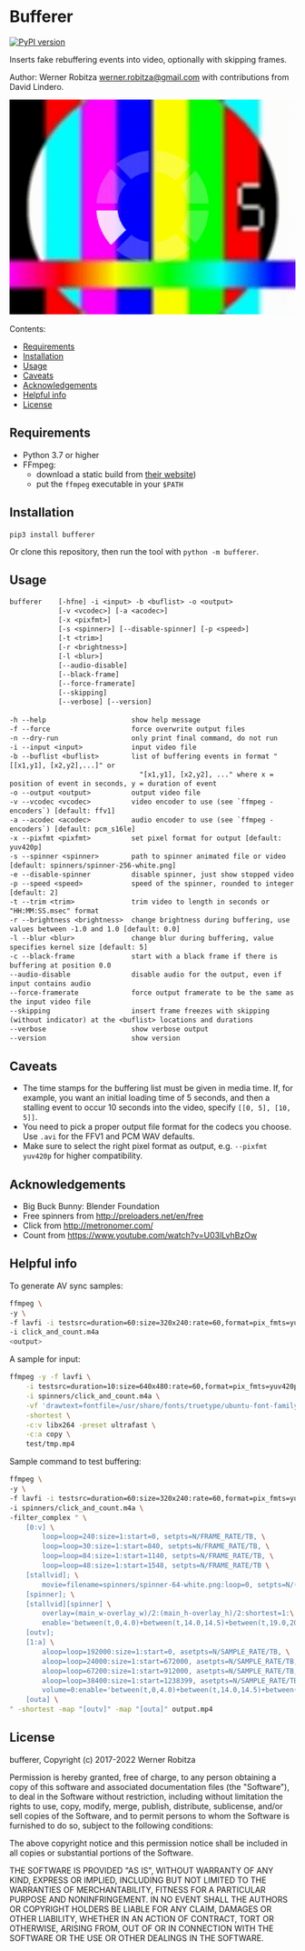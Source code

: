 # Bufferer

[![PyPI version](https://img.shields.io/pypi/v/bufferer.svg)](https://pypi.org/project/bufferer)

Inserts fake rebuffering events into video, optionally with skipping frames.

Author: Werner Robitza <werner.robitza@gmail.com> with contributions from David Lindero.

![](preview.gif)

Contents:

- [Requirements](#requirements)
- [Installation](#installation)
- [Usage](#usage)
- [Caveats](#caveats)
- [Acknowledgements](#acknowledgements)
- [Helpful info](#helpful-info)
- [License](#license)

## Requirements

- Python 3.7 or higher
- FFmpeg:
    - download a static build from [their website](http://ffmpeg.org/download.html))
    - put the `ffmpeg` executable in your `$PATH`

## Installation

    pip3 install bufferer

Or clone this repository, then run the tool with `python -m bufferer`.

## Usage

```
bufferer    [-hfne] -i <input> -b <buflist> -o <output>
            [-v <vcodec>] [-a <acodec>]
            [-x <pixfmt>]
            [-s <spinner>] [--disable-spinner] [-p <speed>]
            [-t <trim>]
            [-r <brightness>]
            [-l <blur>]
            [--audio-disable]
            [--black-frame]
            [--force-framerate]
            [--skipping]
            [--verbose] [--version]

-h --help                     show help message
-f --force                    force overwrite output files
-n --dry-run                  only print final command, do not run
-i --input <input>            input video file
-b --buflist <buflist>        list of buffering events in format "[[x1,y1], [x2,y2],...]" or
                                "[x1,y1], [x2,y2], ..." where x = position of event in seconds, y = duration of event
-o --output <output>          output video file
-v --vcodec <vcodec>          video encoder to use (see `ffmpeg -encoders`) [default: ffv1]
-a --acodec <acodec>          audio encoder to use (see `ffmpeg -encoders`) [default: pcm_s16le]
-x --pixfmt <pixfmt>          set pixel format for output [default: yuv420p]
-s --spinner <spinner>        path to spinner animated file or video [default: spinners/spinner-256-white.png]
-e --disable-spinner          disable spinner, just show stopped video
-p --speed <speed>            speed of the spinner, rounded to integer [default: 2]
-t --trim <trim>              trim video to length in seconds or "HH:MM:SS.msec" format
-r --brightness <brightness>  change brightness during buffering, use values between -1.0 and 1.0 [default: 0.0]
-l --blur <blur>              change blur during buffering, value specifies kernel size [default: 5]
-c --black-frame              start with a black frame if there is buffering at position 0.0
--audio-disable               disable audio for the output, even if input contains audio
--force-framerate             force output framerate to be the same as the input video file
--skipping                    insert frame freezes with skipping (without indicator) at the <buflist> locations and durations
--verbose                     show verbose output
--version                     show version
```

## Caveats

- The time stamps for the buffering list must be given in media time. If, for example, you want an initial loading time of 5 seconds, and then a stalling event to occur 10 seconds into the video, specify `[[0, 5], [10, 5]]`.
- You need to pick a proper output file format for the codecs you choose. Use `.avi` for the FFV1 and PCM WAV defaults.
- Make sure to select the right pixel format as output, e.g. `--pixfmt yuv420p` for higher compatibility.

## Acknowledgements

- Big Buck Bunny: Blender Foundation
- Free spinners from http://preloaders.net/en/free
- Click from http://metronomer.com/
- Count from https://www.youtube.com/watch?v=U03lLvhBzOw

## Helpful info

To generate AV sync samples:

```bash
ffmpeg \
-y \
-f lavfi -i testsrc=duration=60:size=320x240:rate=60,format=pix_fmts=yuv420p \
-i click_and_count.m4a
<output>
```

A sample for input:

```bash
ffmpeg -y -f lavfi \
    -i testsrc=duration=10:size=640x480:rate=60,format=pix_fmts=yuv420p \
    -i spinners/click_and_count.m4a \
    -vf 'drawtext=fontfile=/usr/share/fonts/truetype/ubuntu-font-family/UbuntuMono-R.ttf:text=%{n}:fontsize=72:r=60:x=(w-tw)/2: y=h-(2*lh): fontcolor=white: box=1: boxcolor=0x00000099' \
    -shortest \
    -c:v libx264 -preset ultrafast \
    -c:a copy \
    test/tmp.mp4
```

Sample command to test buffering:

```bash
ffmpeg \
-y \
-f lavfi -i testsrc=duration=60:size=320x240:rate=60,format=pix_fmts=yuv420p \
-i spinners/click_and_count.m4a \
-filter_complex " \
    [0:v] \
        loop=loop=240:size=1:start=0, setpts=N/FRAME_RATE/TB, \
        loop=loop=30:size=1:start=840, setpts=N/FRAME_RATE/TB, \
        loop=loop=84:size=1:start=1140, setpts=N/FRAME_RATE/TB, \
        loop=loop=48:size=1:start=1548, setpts=N/FRAME_RATE/TB \
    [stallvid]; \
        movie=filename=spinners/spinner-64-white.png:loop=0, setpts=N/(FRAME_RATE*TB)*2 \
    [spinner]; \
    [stallvid][spinner] \
        overlay=(main_w-overlay_w)/2:(main_h-overlay_h)/2:shortest=1:\
        enable='between(t,0,4.0)+between(t,14.0,14.5)+between(t,19.0,20.4)+between(t,25.8,26.6)' \
    [outv];
    [1:a] \
        aloop=loop=192000:size=1:start=0, asetpts=N/SAMPLE_RATE/TB, \
        aloop=loop=24000:size=1:start=672000, asetpts=N/SAMPLE_RATE/TB, \
        aloop=loop=67200:size=1:start=912000, asetpts=N/SAMPLE_RATE/TB, \
        aloop=loop=38400:size=1:start=1238399, asetpts=N/SAMPLE_RATE/TB, \
        volume=0:enable='between(t,0,4.0)+between(t,14.0,14.5)+between(t,19.0,20.4)+between(t,25.8,26.6)' \
    [outa] \
" -shortest -map "[outv]" -map "[outa]" output.mp4
```

## License

bufferer, Copyright (c) 2017-2022 Werner Robitza

Permission is hereby granted, free of charge, to any person obtaining a copy of this software and associated documentation files (the "Software"), to deal in the Software without restriction, including without limitation the rights to use, copy, modify, merge, publish, distribute, sublicense, and/or sell copies of the Software, and to permit persons to whom the Software is furnished to do so, subject to the following conditions:

The above copyright notice and this permission notice shall be included in all copies or substantial portions of the Software.

THE SOFTWARE IS PROVIDED "AS IS", WITHOUT WARRANTY OF ANY KIND, EXPRESS OR IMPLIED, INCLUDING BUT NOT LIMITED TO THE WARRANTIES OF MERCHANTABILITY, FITNESS FOR A PARTICULAR PURPOSE AND NONINFRINGEMENT. IN NO EVENT SHALL THE AUTHORS OR COPYRIGHT HOLDERS BE LIABLE FOR ANY CLAIM, DAMAGES OR OTHER LIABILITY, WHETHER IN AN ACTION OF CONTRACT, TORT OR OTHERWISE, ARISING FROM, OUT OF OR IN CONNECTION WITH THE SOFTWARE OR THE USE OR OTHER DEALINGS IN THE SOFTWARE.